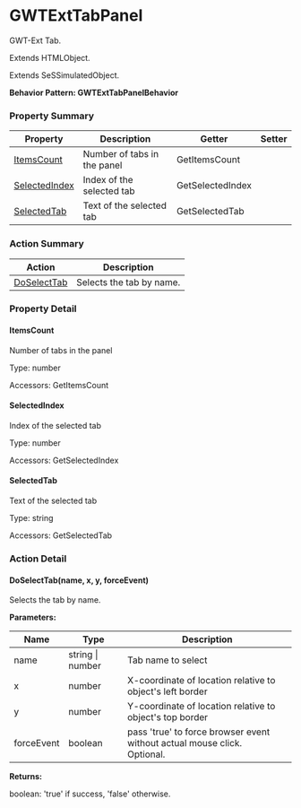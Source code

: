# GWTExtTabPanel

GWT-Ext Tab.
 
Extends HTMLObject.

Extends SeSSimulatedObject.





**Behavior Pattern: GWTExtTabPanelBehavior**


<!-- ============================== property summary ========================== -->

	

### Property Summary

| **Property** | **Description** | **Getter** | **Setter** |
| ------------ | --------------- | ---------- | ---------- |
| [ItemsCount](#ItemsCount) | Number of tabs in the panel | GetItemsCount |  |
| [SelectedIndex](#SelectedIndex) | Index of the selected tab | GetSelectedIndex |  |
| [SelectedTab](#SelectedTab) | Text of the selected tab | GetSelectedTab |  |



	
<!-- ============================== action summary ========================== -->



### Action Summary

|  **Action** | **Description** | 
| ----------- | --------------- |
|	[DoSelectTab](#DoSelectTab) | Selects the tab by name. |




<!-- ============================== property detail ========================== -->
	
### Property Detail
		
<a name="ItemsCount"></a>
#### ItemsCount


Number of tabs in the panel

			
	
			
Type: number
			
			
Accessors: GetItemsCount
			
		
<a name="SelectedIndex"></a>
#### SelectedIndex


Index of the selected tab

			
	
			
Type: number
			
			
Accessors: GetSelectedIndex
			
		
<a name="SelectedTab"></a>
#### SelectedTab


Text of the selected tab

			
	
			
Type: string
			
			
Accessors: GetSelectedTab
			
		
	
	
<!-- ============================== action detail ========================== -->
	
### Action Detail
		
<a name="DoSelectTab"></a>    
#### DoSelectTab(name, x, y, forceEvent)

Selects the tab by name.


**Parameters:**

|	**Name** | **Type** | **Description** |
| ---------- | -------- | --------------- |
| name | string \| number |	Tab name to select |
| x | number |	X-coordinate of location relative to object's left border |
| y | number |	Y-coordinate of location relative to object's top border |
| forceEvent | boolean |	pass 'true' to force browser event without actual mouse click.<br>Optional. |




**Returns:**

boolean: 'true' if success, 'false' otherwise.




	

